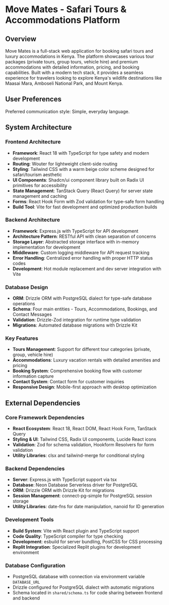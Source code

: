 # Move Mates - Safari Tours & Accommodations Platform

## Overview

Move Mates is a full-stack web application for booking safari tours and luxury accommodations in Kenya. The platform showcases various tour packages (private tours, group tours, vehicle hire) and premium accommodations with detailed information, pricing, and booking capabilities. Built with a modern tech stack, it provides a seamless experience for travelers looking to explore Kenya's wildlife destinations like Maasai Mara, Amboseli National Park, and Mount Kenya.

## User Preferences

Preferred communication style: Simple, everyday language.

## System Architecture

### Frontend Architecture
- **Framework**: React 18 with TypeScript for type safety and modern development
- **Routing**: Wouter for lightweight client-side routing
- **Styling**: Tailwind CSS with a warm beige color scheme designed for safari/tourism aesthetic
- **UI Components**: Shadcn/ui component library built on Radix UI primitives for accessibility
- **State Management**: TanStack Query (React Query) for server state management and caching
- **Forms**: React Hook Form with Zod validation for type-safe form handling
- **Build Tool**: Vite for fast development and optimized production builds

### Backend Architecture
- **Framework**: Express.js with TypeScript for API development
- **Architecture Pattern**: RESTful API with clean separation of concerns
- **Storage Layer**: Abstracted storage interface with in-memory implementation for development
- **Middleware**: Custom logging middleware for API request tracking
- **Error Handling**: Centralized error handling with proper HTTP status codes
- **Development**: Hot module replacement and dev server integration with Vite

### Database Design
- **ORM**: Drizzle ORM with PostgreSQL dialect for type-safe database operations
- **Schema**: Four main entities - Tours, Accommodations, Bookings, and Contact Messages
- **Validation**: Drizzle-Zod integration for runtime type validation
- **Migrations**: Automated database migrations with Drizzle Kit

### Key Features
- **Tours Management**: Support for different tour categories (private, group, vehicle hire)
- **Accommodations**: Luxury vacation rentals with detailed amenities and pricing
- **Booking System**: Comprehensive booking flow with customer information capture
- **Contact System**: Contact form for customer inquiries
- **Responsive Design**: Mobile-first approach with desktop optimization

## External Dependencies

### Core Framework Dependencies
- **React Ecosystem**: React 18, React DOM, React Hook Form, TanStack Query
- **Styling & UI**: Tailwind CSS, Radix UI components, Lucide React icons
- **Validation**: Zod for schema validation, Hookform Resolvers for form validation
- **Utility Libraries**: clsx and tailwind-merge for conditional styling

### Backend Dependencies
- **Server**: Express.js with TypeScript support via tsx
- **Database**: Neon Database Serverless driver for PostgreSQL
- **ORM**: Drizzle ORM with Drizzle Kit for migrations
- **Session Management**: connect-pg-simple for PostgreSQL session storage
- **Utility Libraries**: date-fns for date manipulation, nanoid for ID generation

### Development Tools
- **Build System**: Vite with React plugin and TypeScript support
- **Code Quality**: TypeScript compiler for type checking
- **Development**: esbuild for server bundling, PostCSS for CSS processing
- **Replit Integration**: Specialized Replit plugins for development environment

### Database Configuration
- PostgreSQL database with connection via environment variable `DATABASE_URL`
- Drizzle configured for PostgreSQL dialect with automatic migrations
- Schema located in `shared/schema.ts` for code sharing between frontend and backend